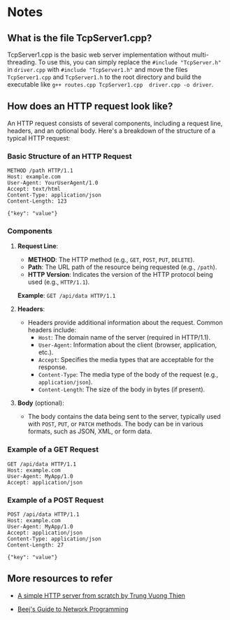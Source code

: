 # Notes

## What is the file TcpServer1.cpp?
TcpServer1.cpp is the basic web server implementation without multi-threading. To use this, you can simply replace the `#include "TcpServer.h"` in `driver.cpp` with `#include "TcpServer1.h"` and move the files `TcpServer1.cpp` and `TcpServer1.h` to the root directory and build the executable like `g++ routes.cpp TcpServer1.cpp  driver.cpp -o driver`.

## How does an HTTP request look like?

An HTTP request consists of several components, including a request line, headers, and an optional body. Here's a breakdown of the structure of a typical HTTP request:

### Basic Structure of an HTTP Request

```
METHOD /path HTTP/1.1
Host: example.com
User-Agent: YourUserAgent/1.0
Accept: text/html
Content-Type: application/json
Content-Length: 123

{"key": "value"}
```

### Components

1. **Request Line**:
   - **METHOD**: The HTTP method (e.g., `GET`, `POST`, `PUT`, `DELETE`).
   - **Path**: The URL path of the resource being requested (e.g., `/path`).
   - **HTTP Version**: Indicates the version of the HTTP protocol being used (e.g., `HTTP/1.1`).

   **Example**: `GET /api/data HTTP/1.1`

2. **Headers**:
   - Headers provide additional information about the request. Common headers include:
     - `Host`: The domain name of the server (required in HTTP/1.1).
     - `User-Agent`: Information about the client (browser, application, etc.).
     - `Accept`: Specifies the media types that are acceptable for the response.
     - `Content-Type`: The media type of the body of the request (e.g., `application/json`).
     - `Content-Length`: The size of the body in bytes (if present).

3. **Body** (optional):
   - The body contains the data being sent to the server, typically used with `POST`, `PUT`, or `PATCH` methods. The body can be in various formats, such as JSON, XML, or form data.

### Example of a GET Request

```http
GET /api/data HTTP/1.1
Host: example.com
User-Agent: MyApp/1.0
Accept: application/json
```

### Example of a POST Request

```http
POST /api/data HTTP/1.1
Host: example.com
User-Agent: MyApp/1.0
Accept: application/json
Content-Type: application/json
Content-Length: 27

{"key": "value"}
```

## More resources to refer

- [A simple HTTP server from scratch by Trung Vuong Thien](https://trungams.github.io/2020-08-23-a-simple-http-server-from-scratch/)

- [Beej's Guide to Network Programming](https://beej.us/guide/bgnet/html/)
